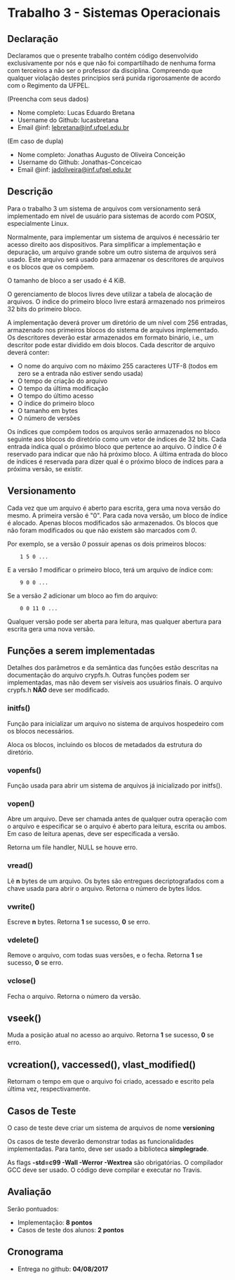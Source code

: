 # Trabalho 3 - Sistemas Operacionais

## Declaração

Declaramos que o presente trabalho contém código desenvolvido exclusivamente por nós e que não foi compartilhado de nenhuma forma com terceiros a não ser o professor da disciplina. Compreendo que qualquer violação destes princípios será punida rigorosamente de acordo com o Regimento da UFPEL.

(Preencha com seus dados)

- Nome completo: Lucas Eduardo Bretana
- Username do Github: lucasbretana
- Email @inf: lebretana@inf.ufpel.edu.br

(Em caso de dupla)

- Nome completo: Jonathas Augusto de Oliveira Conceição
- Username do Github: Jonathas-Conceicao
- Email @inf: jadoliveira@inf.ufpel.edu.br

## Descrição

Para o trabalho 3 um sistema de arquivos com versionamento será implementado em nível de usuário para sistemas de acordo com POSIX, especialmente Linux. 

Normalmente, para implementar um sistema de arquivos é necessário ter acesso direito aos dispositivos. Para simplificar a implementação e depuração, um arquivo grande sobre um outro sistema de arquivos será usado. Este arquivo será usado para armazenar os descritores de arquivos e os blocos que os compõem.

O tamanho de bloco a ser usado é 4 KiB.

O gerenciamento de blocos livres deve utilizar a tabela de alocação de arquivos. O índice do primeiro bloco livre estará armazenado nos primeiros 32 bits do primeiro bloco. 

A implementação deverá prover um diretório de um nível com 256 entradas, armazenado nos primeiros blocos do sistema de arquivos implementado. Os descritores deverão estar armazenados em formato binário, i.e., um descritor pode estar dividido em dois blocos. Cada descritor de arquivo deverá conter:

- O nome do arquivo com no máximo 255 caracteres UTF-8 (todos em zero se a entrada não estiver sendo usada)
- O tempo de criação do arquivo
- O tempo da última modificação
- O tempo do último acesso
- O índice do primeiro bloco
- O tamanho em bytes
- O número de versões

Os índices que compõem todos os arquivos serão armazenados no bloco seguinte aos  blocos do diretório como um vetor de índices de 32 bits. Cada entrada indica qual o próximo bloco que pertence ao arquivo. O índice _0_ é reservado para indicar que não há próximo bloco.  A última entrada do bloco de índices é reservada para dizer qual é o próximo bloco de índices para a próxima versão, se existir.

## Versionamento

Cada vez que um arquivo é aberto para escrita, gera uma nova versão do mesmo. A primeira versão é "0". Para cada nova versão, um bloco de índice é alocado. Apenas blocos modificados são armazenados. Os blocos que não foram modificados ou que não existem são marcados com _0_.

Por exemplo, se a versão _0_ possuir apenas os dois primeiros blocos:

        1 5 0 ...

E a versão _1_ modificar o primeiro bloco, terá um arquivo de índice com:

        9 0 0 ...

Se a versão _2_ adicionar um bloco ao fim do arquivo:

        0 0 11 0 ...

Qualquer versão pode ser aberta para leitura, mas qualquer abertura para escrita gera uma nova versão.


## Funções a serem implementadas

Detalhes dos parâmetros e da semântica das funções estão descritas na documentação do arquivo crypfs.h. Outras funções podem ser implementadas, mas não devem ser visíveis aos usuários finais. O arquivo crypfs.h **NÃO** deve ser modificado.

### initfs()

Função para inicializar um arquivo no sistema de arquivos hospedeiro com os blocos necessários.

Aloca os blocos, incluindo os blocos de metadados da estrutura do diretório.

### vopenfs()

Função usada para abrir um sistema de arquivos já inicializado por initfs().


### vopen()

Abre um arquivo. Deve ser chamada antes de qualquer outra operação com o arquivo e especificar se o arquivo é aberto para leitura, escrita ou ambos. Em caso de leitura apenas, deve ser especificada a versão.

Retorna um file handler, NULL se houve erro.

### vread()

Lê **n** bytes de um arquivo. Os bytes são entregues decriptografados com a chave usada para abrir o arquivo. Retorna o número de bytes lidos.

### vwrite()

Escreve **n** bytes. Retorna **1** se sucesso, **0** se erro.

### vdelete()

Remove o arquivo, com todas suas versões, e o fecha.  Retorna **1** se sucesso, **0** se erro.

### vclose()

Fecha o arquivo.  Retorna o número da versão. 

## vseek()

Muda a posição atual no acesso ao arquivo. Retorna **1** se sucesso, **0** se erro.

## vcreation(), vaccessed(), vlast_modified()

Retornam o tempo em que o arquivo foi criado, acessado e escrito pela última vez, respectivamente. 

## Casos de Teste

O caso de teste deve criar um sistema de arquivos de nome **versioning**

Os casos de teste deverão demonstrar todas as funcionalidades implementadas. Para tanto, deve ser usado a biblioteca **simplegrade**.

As flags **-std=c99 -Wall -Werror -Wextrea** são obrigatórias. O compilador GCC deve ser usado. O código deve compilar e executar no Travis.

## Avaliação

Serão pontuados:

- Implementação: **8 pontos**
- Casos de teste dos alunos: **2 pontos**


## Cronograma

- Entrega no github: **04/08/2017**



